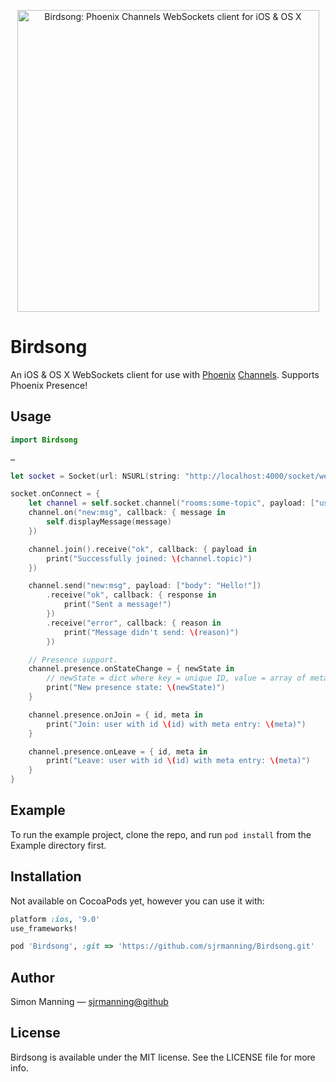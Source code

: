 <p align="center">
    <img src="https://raw.githubusercontent.com/sjrmanning/Birdsong/assets/birdsong.png" width="483px" alt="Birdsong: Phoenix Channels WebSockets client for iOS & OS X">
</p>

# Birdsong

An iOS & OS X WebSockets client for use with [Phoenix](http://www.phoenixframework.org) [Channels](http://www.phoenixframework.org/docs/channels). Supports Phoenix Presence!


## Usage

```swift
import Birdsong

…

let socket = Socket(url: NSURL(string: "http://localhost:4000/socket/websocket")!)

socket.onConnect = {
    let channel = self.socket.channel("rooms:some-topic", payload: ["user": "spartacus"])
    channel.on("new:msg", callback: { message in
        self.displayMessage(message)
    })

    channel.join().receive("ok", callback: { payload in
        print("Successfully joined: \(channel.topic)")
    })

    channel.send("new:msg", payload: ["body": "Hello!"])
        .receive("ok", callback: { response in
            print("Sent a message!")
        })
        .receive("error", callback: { reason in
            print("Message didn't send: \(reason)")
        })

    // Presence support.
    channel.presence.onStateChange = { newState in
        // newState = dict where key = unique ID, value = array of metas.
        print("New presence state: \(newState)")
    }

    channel.presence.onJoin = { id, meta in
        print("Join: user with id \(id) with meta entry: \(meta)")
    }

    channel.presence.onLeave = { id, meta in
        print("Leave: user with id \(id) with meta entry: \(meta)")
    }
}
```

## Example

To run the example project, clone the repo, and run `pod install` from the Example directory first.

## Installation

Not available on CocoaPods yet, however you can use it with:

```ruby
platform :ios, '9.0'
use_frameworks!

pod 'Birdsong', :git => 'https://github.com/sjrmanning/Birdsong.git'
```

## Author

Simon Manning — [sjrmanning@github](https://github.com/sjrmanning)

## License

Birdsong is available under the MIT license. See the LICENSE file for more info.
